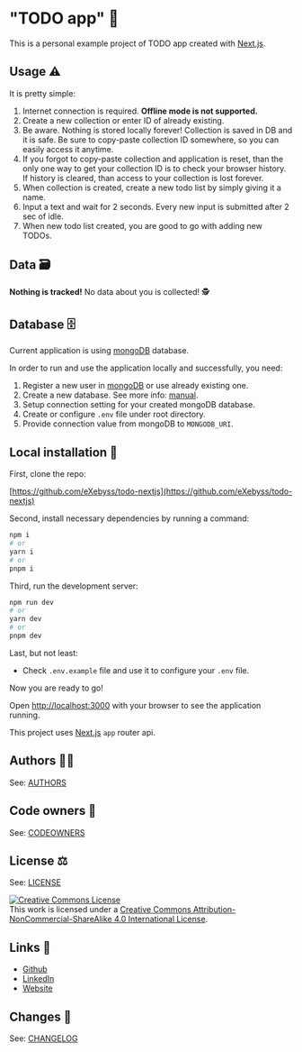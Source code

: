 # "TODO app" 📝

This is a personal example project of TODO app created with [Next.js](https://nextjs.org/).

## Usage ⚠️

It is pretty simple:

1. Internet connection is required. <b>Offline mode is not supported.</b>
1. Create a new collection or enter ID of already existing.
1. Be aware. Nothing is stored locally forever! Collection is saved in DB and it is safe. Be sure to copy-paste collection ID somewhere, so you can easily access it anytime.
1. If you forgot to copy-paste collection and application is reset, than the only one way to get your collection ID is to check your browser history. If history is cleared, than access to your collection is lost forever.
1. When collection is created, create a new todo list by simply giving it a name.
1. Input a text and wait for 2 seconds. Every new input is submitted after 2 sec of idle.
1. When new todo list created, you are good to go with adding new TODOs.

## Data 🗃️

<b>Nothing is tracked!</b> No data about you is collected! 🕵️

## Database 🗄️

Current application is using [mongoDB](https://www.mongodb.com/) database.

In order to run and use the application locally and successfully, you need:

1. Register a new user in [mongoDB](https://www.mongodb.com/) or use already existing one.
1. Create a new database. See more info: [manual](https://www.mongodb.com/basics/create-database).
1. Setup connection setting for your created mongoDB database.
1. Create or configure `.env` file under root directory.
1. Provide connection value from mongoDB to `MONGODB_URI`.

## Local installation 💽

First, clone the repo:

[https://github.com/eXebyss/todo-nextjs](https://github.com/eXebyss/todo-nextjs)

Second, install necessary dependencies by running a command:

```bash
npm i
# or
yarn i
# or
pnpm i
```

Third, run the development server:

```bash
npm run dev
# or
yarn dev
# or
pnpm dev
```

Last, but not least:

-   Check `.env.example` file and use it to configure your `.env` file.

Now you are ready to go!

Open [http://localhost:3000](http://localhost:3000) with your browser to see the application running.

This project uses [Next.js](https://nextjs.org/) `app` router api.

## Authors 🧑‍💻

See: [AUTHORS](https://github.com/eXebyss/todo-nextjs/blob/master/AUTHORS)

## Code owners 👑

See: [CODEOWNERS](https://github.com/eXebyss/todo-nextjs/blob/master/CODEOWNERS)

## License ⚖️

See: [LICENSE](https://github.com/eXebyss/todo-nextjs/blob/master/LICENSE)

<a rel="license" href="http://creativecommons.org/licenses/by-nc-sa/4.0/"><img alt="Creative Commons License" src="https://i.creativecommons.org/l/by-nc-sa/4.0/88x31.png" /></a><br />This work is licensed under a <a rel="license" href="http://creativecommons.org/licenses/by-nc-sa/4.0/">Creative Commons Attribution-NonCommercial-ShareAlike 4.0 International License</a>.

## Links 🔗

-   [Github](https://github.com/eXebyss)
-   [LinkedIn](https://www.linkedin.com/in/mihails-fjodorovs-361a0a182/)
-   [Website](https://www.mihailsfjodorovs.com/)

## Changes 📃

See: [CHANGELOG](https://github.com/eXebyss/todo-nextjs/blob/master/CHANGELOG.md)
